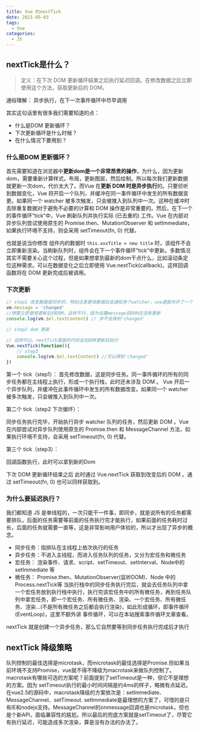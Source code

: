 ```yaml
---
title: Vue 的nextTick
date: 2021-05-03
tags:
  - Vue
categories:
  - JS
---
```


## nextTick是什么？
>定义：在下次 DOM 更新循环结束之后执行延迟回调。在修改数据之后立即使用这个方法，获取更新后的 DOM。

通俗理解： 异步执行，在下一次事件循环中尽早调用

其实这句话里有很多我们需要知道的点：

+ 什么是DOM 更新循环？
+ 下次更新循环是什么时候？
+ 在什么情况下要用到？
### 什么是DOM 更新循环？

首先需要知道在浏览器中**更新dom是一个非常昂贵的操作**，为什么，因为更新dom，需要重新计算样式，布局，更新图层，然后绘制。所以每次我们更新数据就更新一次dom，代价太大了。而Vue 在**更新 DOM 时是异步执行**的。只要侦听到数据变化，Vue 将开启一个队列，并缓冲在同一事件循环中发生的所有数据变更。如果同一个 watcher 被多次触发，只会被推入到队列中一次。这种在缓冲时去除重复数据对于避免不必要的计算和 DOM 操作是非常重要的。然后，在下一个的事件循环“tick”中，Vue 刷新队列并执行实际 (已去重的) 工作。Vue 在内部对异步队列尝试使用原生的 Promise.then、MutationObserver 和 setImmediate，如果执行环境不支持，则会采用 setTimeout(fn, 0) 代替。

也就是说当你修改 组件内的数据时 `this.xxxTitle = new title` 时，该组件不会立即重新渲染。当刷新队列时，组件会在下一个事件循环“tick”中更新。多数情况其实不需要关心这个过程，但是如果想拿到最新的dom干点什么，比如滚动条定位这种需求。可以在数据变化之后立即使用 Vue.nextTick(callback)。这样回调函数将在 DOM 更新完成后被调用。

### 下次更新

```js
// step1 改变数据是同步的，特别注意更改数据后会通知多个watcher，vue是额外开了一个队列去缓存这些任务
vm.message = 'changed'
//想要立即使用更新后的DOM。这样不行，因为设置message后DOM还没有更新
console.log(vm.$el.textContent) // 并不会得到'changed'

// step2 dom 更新

// 这样可以，nextTick里面的代码会在DOM更新后执行
Vue.nextTick(function(){
    // step3 
    console.log(vm.$el.textContent) //可以得到'changed'
})
```

第一个 tick（step1）：
首先修改数据，这是同步任务。同一事件循环的所有的同步任务都在主线程上执行，形成一个执行栈，此时还未涉及 DOM 。
Vue 开启一个异步队列，并缓冲在此事件循环中发生的所有数据改变。如果同一个 watcher 被多次触发，只会被推入到队列中一次。

第二个 tick（step2 下次循环）：

同步任务执行完毕，开始执行异步 watcher 队列的任务，然后更新 DOM 。Vue 在内部尝试对异步队列使用原生的 Promise.then 和 MessageChannel 方法，如果执行环境不支持，会采用 setTimeout(fn, 0) 代替。

第三个 tick（step3）：

回调函数执行，此时可以拿到新的Dom

下次 DOM 更新循环结束之后
此时通过 Vue.nextTick 获取到改变后的 DOM 。通过 setTimeout(fn, 0) 也可以同样获取到。

### 为什么要延迟执行？

我们都知道 JS 是单线程的，一次只能干一件事，即同步，就是说所有的任务都需要排队，后面的任务需要等前面的任务执行完才能执行，如果前面的任务耗时过长，后面的任务就需要一直等，这是非常影响用户体验的，所以才出现了异步的概念。
+ 同步任务：指排队在主线程上依次执行的任务
+ 异步任务：不进入主线程，而进入任务队列的任务，又分为宏任务和微任务
+ 宏任务： 渲染事件、请求、script、setTimeout、setInterval、Node中的setImmediate 等
+ 微任务： Promise.then、MutationObserver(监听DOM)、Node 中的 Process.nextTick等
当执行栈中的同步任务执行完后，就会去任务队列中拿一个宏任务放到执行栈中执行，执行完该宏任务中的所有微任务，再到任务队列中拿宏任务，即一个宏任务、所有微任务、渲染、一个宏任务、所有微任务、渲染...(不是所有微任务之后都会执行渲染)，如此形成循环，即事件循环(EventLoop)，这里不额外讲 事件循环，可以在本站搜索事件循环文章查看。

nextTick 就是创建一个异步任务，那么它自然要等到同步任务执行完成后才执行
## nextTick 降级策略

队列控制的最佳选择是microtask，而microtask的最佳选择是Promise.但如果当前环境不支持Promise，vue就不得不降级为macrotask来做队列控制了。macrotask有哪些可选的方案呢？前面提到了setTimeout是一种，但它不是理想的方案。因为
setTimeout执行的最小时间间隔是约4ms的样子，略微有点延迟。在vue2.5的源码中，macrotask降级的方案依次是：setImmediate、MessageChannel、setTimeout. setImmediate是最理想的方案了，可惜的是只有IE和nodejs支持。MessageChannel的onmessage回调也是microtask，但也是个新API，面临兼容性的尴尬。所以最后的兜底方案就是setTimeout了，尽管它有执行延迟，可能造成多次渲染，算是没有办法的办法了。
